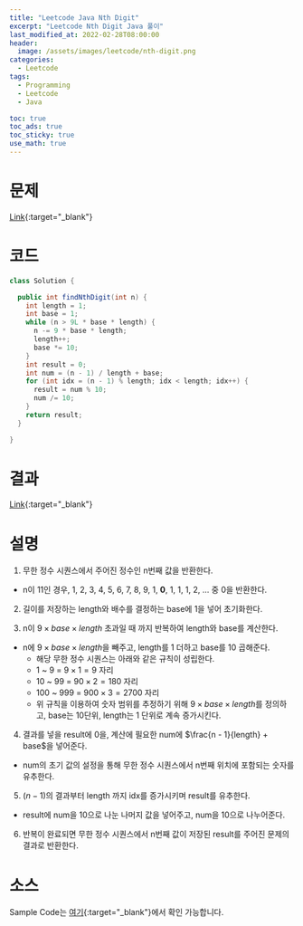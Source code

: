 ```yaml
---
title: "Leetcode Java Nth Digit"
excerpt: "Leetcode Nth Digit Java 풀이"
last_modified_at: 2022-02-28T08:00:00
header:
  image: /assets/images/leetcode/nth-digit.png
categories:
  - Leetcode
tags:
  - Programming
  - Leetcode
  - Java

toc: true
toc_ads: true
toc_sticky: true
use_math: true
---
```

# 문제
[Link](https://leetcode.com/problems/nth-digit/){:target="_blank"}

# 코드
```java
class Solution {

  public int findNthDigit(int n) {
    int length = 1;
    int base = 1;
    while (n > 9L * base * length) {
      n -= 9 * base * length;
      length++;
      base *= 10;
    }
    int result = 0;
    int num = (n - 1) / length + base;
    for (int idx = (n - 1) % length; idx < length; idx++) {
      result = num % 10;
      num /= 10;
    }
    return result;
  }

}
```

# 결과
[Link](https://leetcode.com/submissions/detail/650219323/){:target="_blank"}

# 설명
1. 무한 정수 시퀀스에서 주어진 정수인 n번째 값을 반환한다.
- n이 11인 경우, 1, 2, 3, 4, 5, 6, 7, 8, 9, 1, <b>0</b>, 1, 1, 1, 2, ... 중 0을 반환한다.

2. 길이를 저장하는 length와 배수를 결정하는 base에 1을 넣어 초기화한다.

3. n이 $9 \times base \times length$ 초과일 때 까지 반복하여 length와 base를 계산한다.
- n에 $9 \times base \times length$을 빼주고, length를 1 더하고 base를 10 곱해준다.
  - 해당 무한 정수 시퀀스는 아래와 같은 규칙이 성립한다.
  - 1 ~ 9 = $9 \times 1 = 9$ 자리
  - 10 ~ 99 = $90 \times 2 = 180$ 자리
  - 100 ~ 999 = $900 \times 3 = 2700$ 자리
  - 위 규칙을 이용하여 숫자 범위를 추정하기 위해 $9 \times base \times length$를 정의하고, base는 10단위, length는 1 단위로 계속 증가시킨다.

4. 결과를 넣을 result에 0을, 계산에 필요한 num에 $\frac{n - 1}{length} + base$을 넣어준다.
- num의 초기 값의 설정을 통해 무한 정수 시퀀스에서 n번째 위치에 포함되는 숫자를 유추한다.

5. $(n - 1) % length$의 결과부터 length 까지 idx를 증가시키며 result를 유추한다.
- result에 num을 10으로 나눈 나머지 값을 넣어주고, num을 10으로 나누어준다.

6. 반복이 완료되면 무한 정수 시퀀스에서 n번째 값이 저장된 result를 주어진 문제의 결과로 반환한다.

# 소스
Sample Code는 [여기](https://github.com/GracefulSoul/leetcode/blob/master/src/main/java/gracefulsoul/problems/NthDigit.java){:target="_blank"}에서 확인 가능합니다.